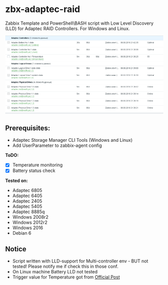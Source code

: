 # zbx-adaptec-raid
Zabbix Template and PowerShell\BASH script with Low Level Discovery (LLD) for Adaptec RAID Controllers.
For Windows and Linux.

![alt_text](https://github.com/GOID1989/zbx-adaptec-raid/blob/master/adaptec-raid.png)

## Prerequisites:
 - Adaptec Storage Manager CLI Tools (Windows and Linux)
 - Add UserParameter to zabbix-agent config

**ToDO:**
 - [X] Temperature monitoring
 - [X] Battery status check
 
**Tested on:**
 - Adaptec 6805
 - Adaptec 6405
 - Adaptec 2405
 - Adaptec 5405
 - Adaptec 8885q
 - Windows 2008r2
 - Windows 2012r2
 - Windows 2016
 - Debian 6

## Notice
 - Script written with LLD-support for Multi-controller env - BUT not tested! Please notify me if check this in those conf.
 - On Linux machine Battery LLD not tested
 - Trigger value for Temperature got from [Official Post](http://ask.microsemi.com/app/answers/detail/a_id/15345/~/temperature-requirement-for-series-2%2C-5%2C-6%2C-7%2C-and-8-adaptec-raid-controllers)

